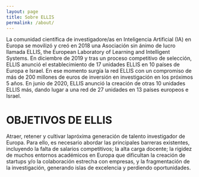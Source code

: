 ```yaml
---
layout: page
title: Sobre ELLIS
permalink: /about/
---
```


La comunidad científica de investigadore/as en Inteligencia Artificial (IA) en Europa se
movilizó y creó en 2018 una Asociación sin ánimo de lucro llamada ELLIS, the European
Laboratory of Learning and Intelligent Systems. En diciembre de 2019 y tras un proceso
competitivo de selección, ELLIS anunció el establecimiento de 17 unidades ELLIS en 10
países de Europa e Israel. En ese momento surgía la red ELLIS con un compromiso de más
de 200 millones de euros de inversión en investigación en los próximos 5 años. En junio de
2020, ELLIS anunció la creación de otras 10 unidades ELLIS más, dando lugar a una red de
27 unidades en 13 países europeos e Israel.

# OBJETIVOS DE ELLIS

Atraer, retener y cultivar lapróxima
generación de talento investigador de Europa.
Para ello, es necesario abordar las principales
barreras existentes, incluyendo la falta de salarios
competitivos; la alta carga docente; la rigidez de
muchos entornos académicos en Europa que
dificultan la creación de startups y/o la
colaboración estrecha con empresas, y la
fragmentación de la investigación, generando
islas de excelencia y perdiendo oportunidades.